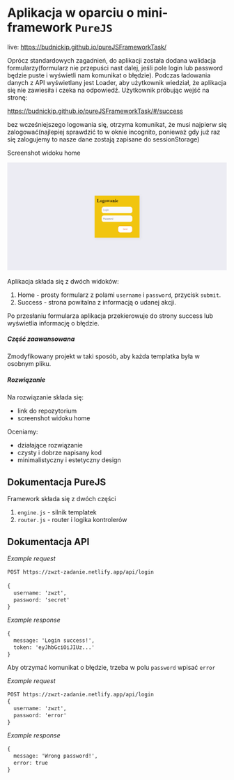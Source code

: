 # Aplikacja w oparciu o mini-framework `PureJS`

live:
https://budnickip.github.io/pureJSFrameworkTask/

Oprócz standardowych zagadnień, do aplikacji została dodana walidacja formularzy(formularz nie przepuści nast dalej, jeśli pole login lub password będzie puste i wyświetli nam komunikat o błędzie). Podczas ładowania danych z API wyświetlany jest Loader, aby użytkownik wiedział, że aplikacja się nie zawiesiła i czeka na odpowiedź. Użytkownik próbując wejść na stronę:

https://budnickip.github.io/pureJSFrameworkTask/#/success

bez wcześniejszego logowania się, otrzyma komunikat, że musi najpierw się zalogować(najlepiej sprawdzić to w oknie incognito, ponieważ gdy już raz się zalogujemy to nasze dane zostają zapisane do sessionStorage)

Screenshot widoku home

![./.github/images/home.png](./.github/images/home.png)

Aplikacja składa się z dwóch widoków:
1. Home - prosty formularz z polami `username` i `password`, przycisk `submit`.
2. Success - strona powitalna z informacją o udanej akcji.

Po przesłaniu formularza aplikacja przekierowuje do strony success lub wyświetlia informację o błędzie.

##### Część zaawansowana
Zmodyfikowany projekt w taki sposób, aby każda templatka była w osobnym pliku. 

##### Rozwiązanie
Na rozwiązanie składa się:
- link do repozytorium
- screenshot widoku home

Oceniamy:
- działające rozwiązanie
- czysty i dobrze napisany kod
- minimalistyczny i estetyczny design

## Dokumentacja PureJS

Framework składa się z dwóch części
1. `engine.js` - silnik templatek
2. `router.js` - router i logika kontrolerów

## Dokumentacja API
*Example request*
```
POST https://zwzt-zadanie.netlify.app/api/login

{
  username: 'zwzt',
  password: 'secret'
}
```
*Example response*
```
{
  message: 'Login success!',
  token: 'eyJhbGciOiJIUz...'
}
```

Aby otrzymać komunikat o błędzie, trzeba w polu `password` wpisać `error`

*Example request*
```
POST https://zwzt-zadanie.netlify.app/api/login
{
  username: 'zwzt',
  password: 'error'
}
```
*Example response*
```
{
  message: 'Wrong password!',
  error: true
}
```
